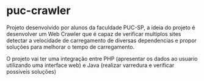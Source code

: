 puc-crawler
===========

Projeto desenvolvido por alunos da faculdade PUC-SP, a ideia do projeto é desenvolver um Web Crawler que é capaz de verificar multiplos sites detectar a velocidade de carregamento de diversas dependencias e propor soluções para melhorar o tempo de carregamento.


O projeto vai ter uma integração entre PHP (apresentar os dados ao usuario utilizando uma interface web) e Java (realizar varredura e verificar possiveis soluções)
